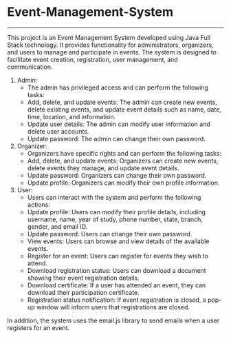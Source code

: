 # Event-Management-System
--------------------------

This project is an Event Management System developed using Java Full Stack technology. It provides functionality for administrators, organizers, and users to manage and participate in events. The system is designed to facilitate event creation, registration, user management, and communication.

1. Admin:
    - The admin has privileged access and can perform the following tasks:
    - Add, delete, and update events: The admin can create new events, delete existing events, and update event details such as name, date, time, location, and information.
    - Update user details: The admin can modify user information and delete user accounts.
    - Update password: The admin can change their own password.
2. Organizer:
    - Organizers have specific rights and can perform the following tasks:
    - Add, delete, and update events: Organizers can create new events, delete events they manage, and update event details.
    - Update password: Organizers can change their own password.
    - Update profile: Organizers can modify their own profile information.
3. User:
    - Users can interact with the system and perform the following actions:
    - Update profile: Users can modify their profile details, including username, name, year of study, phone number, state, branch, gender, and email ID.
    - Update password: Users can change their own password.
    - View events: Users can browse and view details of the available events.
    - Register for an event: Users can register for events they wish to attend.
    - Download registration status: Users can download a document showing their event registration details.
    - Download certificate: If a user has attended an event, they can download their participation certificate.
    - Registration status notification: If event registration is closed, a pop-up window will inform users that registrations are closed.
    
 In addition, the system uses the email.js library to send emails when a user registers for an event.
